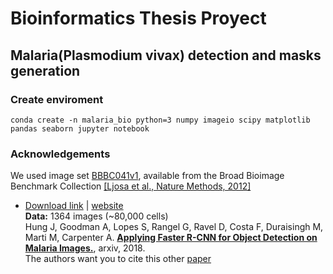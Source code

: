 # Bioinformatics Thesis Proyect

## Malaria(Plasmodium vivax) detection and masks generation

### Create enviroment
```
conda create -n malaria_bio python=3 numpy imageio scipy matplotlib pandas seaborn jupyter notebook
```



### Acknowledgements
We used image set [BBBC041v1](https://data.broadinstitute.org/bbbc/BBBC041/), available from the Broad Bioimage Benchmark Collection [[Ljosa et al., Nature Methods, 2012]](https://www.nature.com/articles/nmeth.2083)
- [Download link](https://data.broadinstitute.org/bbbc/BBBC041/malaria.zip) | [website](https://data.broadinstitute.org/bbbc/BBBC041/)<br>**Data:** 1364 images (~80,000 cells)<br>Hung J, Goodman A, Lopes S, Rangel G, Ravel D, Costa F, Duraisingh M, Marti M, Carpenter A. [**Applying Faster R-CNN for Object Detection on Malaria Images.**](https://arxiv.org/abs/1804.09548), arxiv, 2018.<br> The authors want you to cite this other [paper](https://www.nature.com/articles/nmeth.2083)
